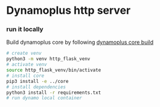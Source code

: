 # Dynamoplus http server

### run it locally

Build dynamoplus core by following [dynamoplus core build](../core/README.md#build-it-locally)

```bash
# create venv
python3 -m venv http_flask_venv
# activate venv
source http_flask_venv/bin/activate
# install core
pip3 install -e ../core
# install dependencies
python3 install -r requirements.txt
# run dynamo local container
 
```